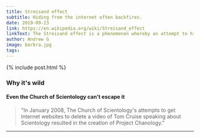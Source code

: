 ```yaml
---
title: Streisand effect
subtitle: Hiding from the internet often backfires.
date: 2019-09-23
link: https://en.wikipedia.org/wiki/Streisand_effect
linkText: The Streisand effect is a phenomenon whereby an attempt to hide, remove, or censor a piece of information has the unintended consequence of publicizing the information more widely, usually facilitated by the Internet.
author: Andrew G
image: barbra.jpg
tags:
---
```


{% include post.html %}

### Why it's wild

#### Even the Church of Scientology can't escape it

> "In January 2008, The Church of Scientology's attempts to get Internet websites to delete a video of Tom Cruise speaking about Scientology resulted in the creation of Project Chanology."

---
